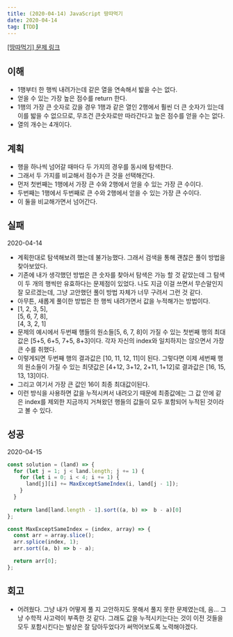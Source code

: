 ```yaml
---
title: (2020-04-14) JavaScript 땅따먹기
date: 2020-04-14
tag: [TDD]
---
```


[[땅따먹기] 문제 링크](https://programmers.co.kr/learn/courses/30/lessons/12913)

## 이해

- 1행부터 한 행씩 내려가는데 같은 열을 연속해서 밟을 수는 없다.
- 얻을 수 있는 가장 높은 점수를 return 한다.
- 1행의 가장 큰 숫자로 갔을 경우 1행과 같은 열인 2행에서 훨씬 더 큰 숫자가 있는데 이를 밟을 수 없으므로, 무조건 큰숫자로만 따라간다고 높은 점수를 얻을 수는 없다.
- 열의 개수는 4개이다.

## 계획

- 행을 하나씩 넘어갈 때마다 두 가지의 경우를 동시에 탐색한다.
- 그래서 두 가지를 비교해서 점수가 큰 것을 선택해간다.
- 먼저 첫번째는 1행에서 가장 큰 수와 2행에서 얻을 수 있는 가장 큰 수이다.
- 두번째는 1행에서 두번째로 큰 수와 2행에서 얻을 수 있는 가장 큰 수이다.
- 이 둘을 비교해가면서 넘어간다.

## 실패

2020-04-14

- 계획한대로 탐색해보려 했는데 불가능했다. 그래서 검색을 통해 괜찮은 풀이 방법을 찾아보았다.
- 기존에 내가 생각했던 방법은 큰 숫자를 찾아서 탐색은 가능 할 것 같았는데 그 탐색이 두 개의 행씩만 유효하다는 문제점이 있었다. 나도 지금 이걸 쓰면서 무슨말인지 잘 모르겠는데, 그냥 고안했던 풀이 방법 자체가 너무 구려서 그런 것 같다.
- 아무튼, 새롭게 풀이한 방법은 한 행씩 내려가면서 값을 누적해가는 방법이다.
- [1, 2, 3, 5],  
  [5, 6, 7, 8],  
  [4, 3, 2, 1]  
- 문제의 예시에서 두번째 행들의 원소들[5, 6, 7, 8]이 가질 수 있는 첫번째 행의 최대값은 [5+5, 6+5, 7+5, 8+3]이다. 각자 자신의 index와 일치하지는 않으면서 가장 큰 수를 취했다.
- 이렇게되면 두번째 행의 결과값은 [10, 11, 12, 11]이 된다. 그렇다면 이제 세번째 행의 원소들이 가질 수 있는 최댓값은 [4+12, 3+12, 2+11, 1+12]로 결과값은 [16, 15, 13, 13]이다.
- 그리고 여기서 가장 큰 값인 16이 최종 최대값이된다.
- 이런 방식을 사용하면 값을 누적시켜서 내려오기 때문에 최종값에는 그 값 안에 같은 index를 제외한 지금까지 거쳐왔던 행들의 값들이 모두 포함되어 누적된 것이라고 볼 수 있다.

## 성공

2020-04-15

```javascript
const solution = (land) => {  
  for (let j = 1; j < land.length; j += 1) {
    for (let i = 0; i < 4; i += 1) {
      land[j][i] += MaxExceptSameIndex(i, land[j - 1]);
    }
  }
  
  return land[land.length - 1].sort((a, b) =>  b - a)[0]
};

const MaxExceptSameIndex = (index, array) => {
  const arr = array.slice();
  arr.splice(index, 1);
  arr.sort((a, b) => b - a);

  return arr[0];
};
```

## 회고

- 어려웠다. 그냥 내가 어떻게 풀 지 고안하지도 못해서 풀지 못한 문제였는데, 음... 그냥 수학적 사고력이 부족한 것 같다. 그래도 값을 누적시키는다는 것이 이전 것들을 모두 포함시킨다는 발상은 잘 담아두었다가 써먹어보도록 노력해야겠다.
